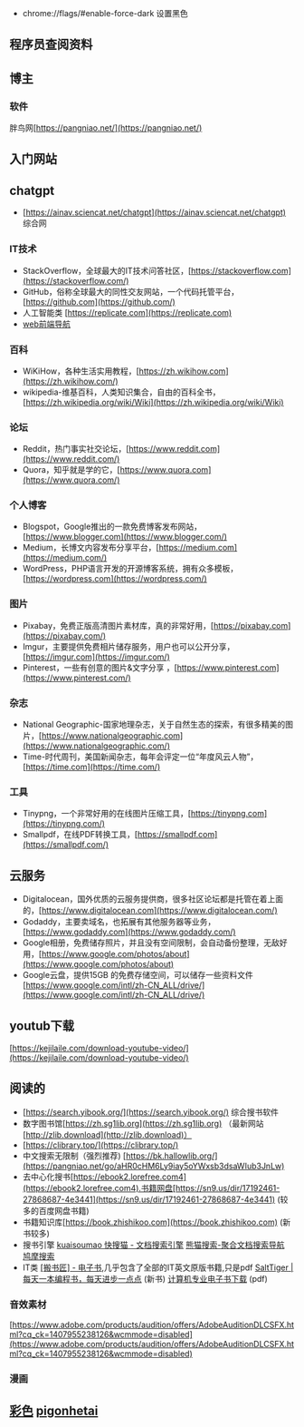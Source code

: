 - chrome://flags/#enable-force-dark 设置黑色
## 程序员查阅资料
## 博主
### 软件

胖鸟网[https://pangniao.net/](https://pangniao.net/)
## 入门网站
## chatgpt
- [https://ainav.sciencat.net/chatgpt](https://ainav.sciencat.net/chatgpt) 综合网
### IT技术
- StackOverflow，全球最大的IT技术问答社区，[https://stackoverflow.com](https://stackoverflow.com/)
- GitHub，俗称全球最大的同性交友网站，一个代码托管平台，[https://github.com](https://github.com/)
- 人工智能类 [https://replicate.com](https://replicate.com)
- [web前端导航](http://www.alloyteam.com/nav/)
### 百科
- WiKiHow，各种生活实用教程，[https://zh.wikihow.com](https://zh.wikihow.com/)
- wikipedia-维基百科，人类知识集合，自由的百科全书，[https://zh.wikipedia.org/wiki/Wiki](https://zh.wikipedia.org/wiki/Wiki)
### 论坛
- Reddit，热门事实社交论坛，[https://www.reddit.com](https://www.reddit.com/)
- Quora，知乎就是学的它，[https://www.quora.com](https://www.quora.com/)
### 个人博客
- Blogspot，Google推出的一款免费博客发布网站，[https://www.blogger.com](https://www.blogger.com/)
- Medium，长博文内容发布分享平台，[https://medium.com](https://medium.com/)
- WordPress，PHP语言开发的开源博客系统，拥有众多模板，[https://wordpress.com](https://wordpress.com/)
### 图片
- Pixabay，免费正版高清图片素材库，真的非常好用，[https://pixabay.com](https://pixabay.com/)
- Imgur，主要提供免费相片储存服务，用户也可以公开分享，[https://imgur.com](https://imgur.com/)
- Pinterest，一些有创意的图片&文字分享 ，[https://www.pinterest.com](https://www.pinterest.com/)
### 杂志
- National Geographic-国家地理杂志，关于自然生态的探索，有很多精美的图片，[https://www.nationalgeographic.com](https://www.nationalgeographic.com/)
- Time-时代周刊，美国新闻杂志，每年会评定一位“年度风云人物”，[https://time.com](https://time.com/)
### 工具
- Tinypng，一个非常好用的在线图片压缩工具，[https://tinypng.com](https://tinypng.com/)
- Smallpdf，在线PDF转换工具，[https://smallpdf.com](https://smallpdf.com/)
## 云服务
- Digitalocean，国外优质的云服务提供商，很多社区论坛都是托管在着上面的，[https://www.digitalocean.com](https://www.digitalocean.com/)
- Godaddy，主要卖域名，也拓展有其他服务器等业务，[https://www.godaddy.com](https://www.godaddy.com/)
- Google相册，免费储存照片，并且没有空间限制，会自动备份整理，无敌好用，[https://www.google.com/photos/about](https://www.google.com/photos/about)
- Google云盘，提供15GB 的免费存储空间，可以储存一些资料文件 [https://www.google.com/intl/zh-CN_ALL/drive/](https://www.google.com/intl/zh-CN_ALL/drive/)
## youtub下载

[https://kejilaile.com/download-youtube-video/](https://kejilaile.com/download-youtube-video/)
## 阅读的
- [https://search.yibook.org/](https://search.yibook.org/) 综合搜书软件
- 数字图书馆[https://zh.sg1lib.org](https://zh.sg1lib.org) （最新网站 [http://zlib.download](http://zlib.download)）
- [https://clibrary.top/](https://clibrary.top/)
- 中文搜索无限制（强烈推荐) [https://bk.hallowlib.org/](https://pangniao.net/go/aHR0cHM6Ly9iay5oYWxsb3dsaWIub3JnLw)
- 去中心化搜书[https://ebook2.lorefree.com4](https://ebook2.lorefree.com4).书籍网盘[https://sn9.us/dir/17192461-27868687-4e3441](https://sn9.us/dir/17192461-27868687-4e3441) (较多的百度网盘书籍)
- 书籍知识库[https://book.zhishikoo.com](https://book.zhishikoo.com)  (新书较多)
- 搜书引擎
  [kuaisoumao 快搜猫 - 文档搜索引擎](https://link.zhihu.com/?target=https%3A//www.kuaisoumao.com/)
  [熊猫搜索-聚合文档搜索导航](https://link.zhihu.com/?target=https%3A//xmsoushu.com/)
  [鸠摩搜索](https://link.zhihu.com/?target=https%3A//www.jiumodiary.com/)
- IT类
  [[搬书匠] - 电子书](https://link.zhihu.com/?target=http%3A//www.banshujiang.cn/),几乎包含了全部的IT英文原版书籍,只是pdf
  [SaltTiger | 每天一本编程书，每天进步一点点](https://link.zhihu.com/?target=https%3A//salttiger.com/)  (新书)
  [计算机专业电子书下载](https://link.zhihu.com/?target=https%3A//tanqingbo.cn/CSBook001/)  (pdf)
###
### 音效素材

[https://www.adobe.com/products/audition/offers/AdobeAuditionDLCSFX.html?cq_ck=1407955238126&wcmmode=disabled](https://www.adobe.com/products/audition/offers/AdobeAuditionDLCSFX.html?cq_ck=1407955238126&wcmmode=disabled)
### 漫画

[彩色](https://h-library.com/2021/09/27/%e5%ae%9d%e7%9b%97%e5%9b%a3%e3%81%ab%e6%8d%95%e3%81%be%e3%81%a3%e3%81%9f%e3%83%95%e3%83%bc%e3%82%bf%e3%82%aa/)
[pigonhetai](https://pigeonhentai.net/index.html)
-